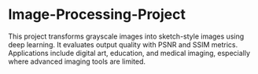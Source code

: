 # Image-Processing-Project
This project transforms grayscale images into sketch-style images using deep learning. It evaluates output quality with PSNR and SSIM metrics. Applications include digital art, education, and medical imaging, especially where advanced imaging tools are limited.
